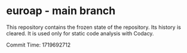 # euroap - main branch

This repository contains the frozen state of the repository.
Its history is cleared. It is used only for static code
analysis with Codacy.

Commit Time: 1719692712